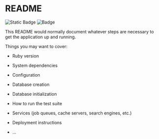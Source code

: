 # README

![Static Badge](https://img.shields.io/badge/Versão_do_Ruby-3.1.3-red-logo=rails)
![Badge](https://img.shields.io/badge/Blog-Rocketseat-%237159c1?&logo=ruby)

This README would normally document whatever steps are necessary to get the
application up and running.

Things you may want to cover:

* Ruby version

* System dependencies

* Configuration

* Database creation

* Database initialization

* How to run the test suite

* Services (job queues, cache servers, search engines, etc.)

* Deployment instructions

* ...


